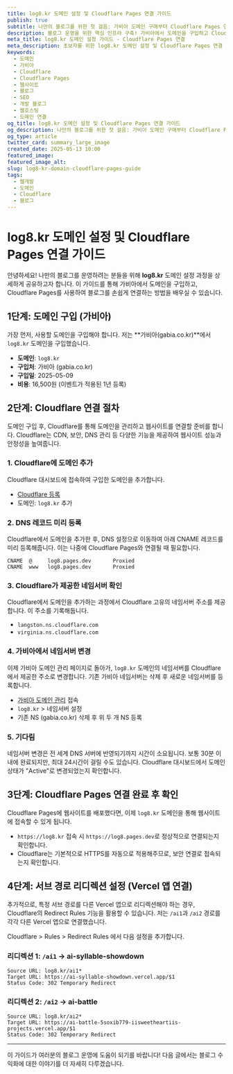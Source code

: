 ```yaml
---
title: log8.kr 도메인 설정 및 Cloudflare Pages 연결 가이드
publish: true
subtitle: 나만의 블로그를 위한 첫 걸음: 가비아 도메인 구매부터 Cloudflare Pages 연동까지
description: 블로그 운영을 위한 핵심 인프라 구축! 가비아에서 도메인을 구입하고 Cloudflare Pages를 통해 손쉽게 웹사이트를 연결하는 상세 가이드를 제공합니다.
meta_title: log8.kr 도메인 설정 가이드 - Cloudflare Pages 연결
meta_description: 초보자를 위한 log8.kr 도메인 설정 및 Cloudflare Pages 연결 단계별 안내. SEO 친화적인 블로그 구축의 시작!
keywords:
  - 도메인
  - 가비아
  - Cloudflare
  - Cloudflare Pages
  - 웹사이트
  - 블로그
  - SEO
  - 개발 블로그
  - 웹호스팅
  - 도메인 연결
og_title: log8.kr 도메인 설정 및 Cloudflare Pages 연결 가이드
og_description: 나만의 블로그를 위한 첫 걸음: 가비아 도메인 구매부터 Cloudflare Pages 연동까지
og_type: article
twitter_card: summary_large_image
created_date: 2025-05-13 10:00
featured_image: 
featured_image_alt: 
slug: log8-kr-domain-cloudflare-pages-guide
tags:
  - 웹개발
  - 도메인
  - Cloudflare
  - 블로그
---
```


# log8.kr 도메인 설정 및 Cloudflare Pages 연결 가이드

안녕하세요! 나만의 블로그를 운영하려는 분들을 위해 **log8.kr** 도메인 설정 과정을 상세하게 공유하고자 합니다. 이 가이드를 통해 가비아에서 도메인을 구입하고, Cloudflare Pages를 사용하여 블로그를 손쉽게 연결하는 방법을 배우실 수 있습니다.

## 1단계: 도메인 구입 (가비아)

가장 먼저, 사용할 도메인을 구입해야 합니다. 저는 **가비아(gabia.co.kr)**에서 `log8.kr` 도메인을 구입했습니다.

- **도메인**: `log8.kr`
- **구입처**: 가비아 (gabia.co.kr)
- **구입일**: 2025-05-09
- **비용**: 16,500원 (이벤트가 적용된 1년 등록)

## 2단계: Cloudflare 연결 절차

도메인 구입 후, Cloudflare를 통해 도메인을 관리하고 웹사이트를 연결할 준비를 합니다. Cloudflare는 CDN, 보안, DNS 관리 등 다양한 기능을 제공하여 웹사이트 성능과 안정성을 높여줍니다.

### 1. Cloudflare에 도메인 추가

Cloudflare 대시보드에 접속하여 구입한 도메인을 추가합니다.

- [Cloudflare 등록](https://dash.cloudflare.com/)
- 도메인: `log8.kr` 추가

### 2. DNS 레코드 미리 등록

Cloudflare에서 도메인을 추가한 후, DNS 설정으로 이동하여 아래 CNAME 레코드를 미리 등록해줍니다. 이는 나중에 Cloudflare Pages와 연결될 때 필요합니다.

```
CNAME  @     log8.pages.dev       Proxied
CNAME  www   log8.pages.dev       Proxied
```

### 3. Cloudflare가 제공한 네임서버 확인

Cloudflare에서 도메인을 추가하는 과정에서 Cloudflare 고유의 네임서버 주소를 제공합니다. 이 주소를 기록해둡니다.

- `langston.ns.cloudflare.com`
- `virginia.ns.cloudflare.com`

### 4. 가비아에서 네임서버 변경

이제 가비아 도메인 관리 페이지로 돌아가, `log8.kr` 도메인의 네임서버를 Cloudflare에서 제공한 주소로 변경합니다. 기존 가비아 네임서버는 삭제 후 새로운 네임서버를 등록합니다.

- [가비아 도메인 관리](https://www.gabia.com/) 접속
- `log8.kr` > 네임서버 설정
- 기존 NS (gabia.co.kr) 삭제 후 위 두 개 NS 등록

### 5. 기다림

네임서버 변경은 전 세계 DNS 서버에 반영되기까지 시간이 소요됩니다. 보통 30분 이내에 완료되지만, 최대 24시간이 걸릴 수도 있습니다. Cloudflare 대시보드에서 도메인 상태가 "Active"로 변경되었는지 확인합니다.

## 3단계: Cloudflare Pages 연결 완료 후 확인

Cloudflare Pages에 웹사이트를 배포했다면, 이제 `log8.kr` 도메인을 통해 웹사이트에 접속할 수 있게 됩니다.

- `https://log8.kr` 접속 시 `https://log8.pages.dev`로 정상적으로 연결되는지 확인합니다.
- Cloudflare는 기본적으로 HTTPS를 자동으로 적용해주므로, 보안 연결로 접속되는지 확인합니다.

## 4단계: 서브 경로 리디렉션 설정 (Vercel 앱 연결)

추가적으로, 특정 서브 경로를 다른 Vercel 앱으로 리디렉션해야 하는 경우, Cloudflare의 Redirect Rules 기능을 활용할 수 있습니다. 저는 `/ai1`과 `/ai2` 경로를 각각 다른 Vercel 앱으로 연결했습니다.

Cloudflare > Rules > Redirect Rules 에서 다음 설정을 추가합니다.

### 리디렉션 1: `/ai1` → ai-syllable-showdown

```
Source URL: log8.kr/ai1*
Target URL: https://ai-syllable-showdown.vercel.app/$1
Status Code: 302 Temporary Redirect
```

### 리디렉션 2: `/ai2` → ai-battle

```
Source URL: log8.kr/ai2*
Target URL: https://ai-battle-5soxib779-iisweetheartiis-projects.vercel.app/$1
Status Code: 302 Temporary Redirect
```

---

이 가이드가 여러분의 블로그 운영에 도움이 되기를 바랍니다! 다음 글에서는 블로그 수익화에 대한 이야기를 더 자세히 다루겠습니다.
